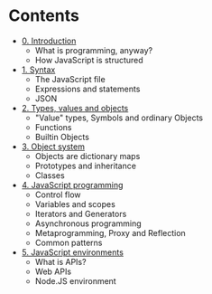 # Contents
- [0. Introduction](0-introduction.md)
  - What is programming, anyway?
  - How JavaScript is structured
- [1. Syntax](1-syntax.md)
  - The JavaScript file
  - Expressions and statements
  - JSON
- [2. Types, values and objects](2.md)
  - "Value" types, Symbols and ordinary Objects
  - Functions
  - Builtin Objects
- [3. Object system](3.md)
  - Objects are dictionary maps
  - Prototypes and inheritance
  - Classes
- [4. JavaScript programming](4.md)
  - Control flow
  - Variables and scopes
  - Iterators and Generators
  - Asynchronous programming
  - Metaprogramming, Proxy and Reflection
  - Common patterns
- [5. JavaScript environments](5-environments.md)
  - What is APIs?
  - Web APIs
  - Node.JS environment
